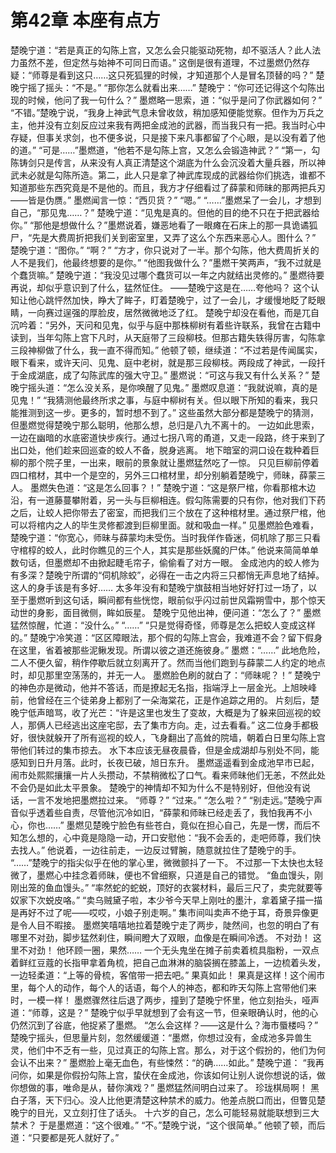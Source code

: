 # 第42章 本座有点方
楚晚宁道：“若是真正的勾陈上宫，又怎么会只能驱动死物，却不驱活人？此人法力虽然不差，但定然与始神不可同日而语。”
这倒是很有道理，不过墨燃仍然存疑：“师尊是看到这只……这只死狐狸的时候，才知道那个人是冒名顶替的吗？”
楚晚宁摇了摇头：“不是。”
“那你怎么就看出来……”
楚晚宁：“你可还记得这个勾陈出现的时候，他问了我一句什么？”
墨燃略一思索，道：“似乎是问了你武器如何？”
“不错。”楚晚宁说，“我身上神武气息未曾收敛，稍加感知便能觉察。但作为万兵之主，他并没有立刻反应过来我有两把金成池的武器，而当我只有一把。我当时心中存疑，但事关求剑，也不便多说，只是接下来凡事都留了个心眼，是以没有着了他的道。”
“可是……”墨燃道，“他若不是勾陈上宫，又怎么会锻造神武？”
“第一，勾陈铸剑只是传言，从来没有人真正清楚这个湖底为什么会沉没着大量兵器，所以神武未必就是勾陈所造。第二，此人只是拿了神武库现成的武器给你们挑选，谁都不知道那些东西究竟是不是他的。而且，我方才仔细看过了薛蒙和师昧的那两把兵刃——皆是伪赝。”
墨燃闻言一惊：“西贝货？”
“嗯。”
“……”墨燃呆了一会儿，才想到自己，“那见鬼……？”
楚晚宁道：“见鬼是真的。但他的目的绝不只在于把武器给你。”
“那他是想做什么？”墨燃说着，嫌恶地看了一眼瘫在石床上的那一具诡谲狐尸，“先是大费周折把我们关到密室里，又弄了这么个东西来恶心人。图什么？”
楚晚宁道：“图你。”
“啊？”
“方才，你只说对了一半。那个勾陈，他大费周折关的人不是我们，他最终想要的是你。”
“他图我做什么？”墨燃干笑两声，“我不过就是个蠢货嘛。”
楚晚宁道：“我没见过哪个蠢货可以一年之内就结出灵修的。”
墨燃待要再说，却似乎意识到了什么，猛然怔住。
——楚晚宁这是在……夸他吗？
这个认知让他心跳怦然加快，睁大了眸子，盯着楚晚宁，过了一会儿，才缓慢地眨了眨眼睛，一向赛过逞强的厚脸皮，居然微微地泛了红。
楚晚宁却没在看他，而是兀自沉吟着：“另外，天问和见鬼，似乎与庭中那株柳树有着些许联系，我曾在古籍中读到，当年勾陈上宫下凡时，从天庭带了三段柳枝。但那古籍失轶得厉害，勾陈拿三段神柳做了什么，我一直不得而知。”
他顿了顿，继续道：“不过若是传闻属实，眼下看来，或许天问、见鬼、庭中老树，就是那三段柳枝。两段成了神武，一段扦于金成湖底，成了勾陈武库的强大守卫。”
墨燃说：“可这与我又有什么关系？”
楚晚宁摇头道：“怎么没关系，是你唤醒了见鬼。”
墨燃叹息道：“我就说嘛，真的是见鬼！”
“我猜测他最终所求之事，与庭中柳树有关。但以眼下所知的看来，我只能推测到这一步。更多的，暂时想不到了。”
这些虽然大部分都是楚晚宁的猜测，但墨燃觉得楚晚宁那么聪明，他那么想，总归是八九不离十的。
一边如此思索，一边在幽暗的水底密道快步疾行。通过七拐八弯的甬道，又走一段路，终于来到了出口处，他们趁来回巡查的蛟人不备，脱身逃离。
地下暗室的洞口设在栽种着巨柳的那个院子里，一出来，眼前的景象就让墨燃猛然吃了一惊。
只见巨柳前停着四口棺材，其中一个是空的，另外三口棺材里，却分别躺着楚晚宁，师昧，薛蒙三人。
墨燃失色道：“这是怎么回事？！”
楚晚宁道：“这是祭尸棺，你看那棺木边沿，有一道藤蔓攀附着，另一头与巨柳相连。假勾陈需要的只有你，他对我们下药之后，让蛟人把你带去了密室，而把我们三个放在了这种棺材里。通过祭尸棺，他可以将棺内之人的毕生灵修都渡到巨柳里面。就和吸血一样。”
见墨燃脸色难看，楚晚宁道：“你宽心，师昧与薛蒙均未受伤。当时我佯作昏迷，伺机除了那三只看守棺椁的蛟人，此时你瞧见的三个人，其实是那些妖魔的尸体。”
他说来简简单单数句话，但墨燃却不由掀起睫毛帘子，偷偷看了对方一眼。
金成池内的蛟人修为有多深？楚晚宁所谓的“伺机除蛟”，必得在一击之内将三只都悄无声息地了结掉。
这人的身手该是有多好……
太多年没有和楚晚宁旗鼓相当地好好打过一场了，以至于墨燃听到这句话，瞬间都有些恍惚，眼前似乎闪过前世风霜朔雪中，那个惊天动世的身影，面目微侧，眸如辰星。
楚晚宁见他出神，便问道：“怎么了？”
墨燃猛然惊醒，忙道：“没什么。”
“……”
“只是觉得奇怪，师尊是怎么把蛟人变成这样的。”
楚晚宁冷笑道：“区区障眼法，那个假的勾陈上宫会，我难道不会？留下假身在这里，省着被那些泥鳅发现。所谓以彼之道还施彼身。”
墨燃：“……”
此地危险，二人不便久留，稍作停歇后就立刻离开了。然而当他们跑到与薛蒙二人约定的地点时，却见那里空荡荡的，并无一人。
墨燃脸色刷的就白了：“师昧呢？！”
楚晚宁的神色亦是微动，他并不答话，而是撩起无名指，指端浮上一层金光。上旭映峰前，他曾经在三个徒弟身上都别了一朵海棠花，正是作追踪之用的。
片刻后，楚晚宁低声暗骂，收了光芒：“许是这里也发生了变故，大概是为了躲来回巡视的蛟人，那俩人已经逃出这座宅邸，去了集市方向。走，过去看看。”
这二位身手都极好，很快就躲开了所有巡视的蛟人，飞身翻出了高耸的院墙，朝着白日里勾陈上宫带他们转过的集市掠去。
水下本应该无昼夜晨昏，但是金成湖却与别处不同，能感知到日升月落。此时，长夜已破，旭日东升。
墨燃遥遥看到金成池早市已起，闹市处熙熙攘攘一片人头攒动，不禁稍微松了口气。看来师昧他们无恙，不然此处不会仍是如此太平景象。
楚晚宁的神情却不知为什么不是特别好，但他没有说话，一言不发地把墨燃拉过来。
“师尊？”
“过来。”
“怎么啦？”
“别走远。”楚晚宁声音似乎透着些自责，尽管他沉冷如旧，“薛蒙和师昧已经走丢了，我怕我再不小心，你也……”
墨燃见楚晚宁脸色有些苍白，竟似在担心自己，先是一愣，而后不知怎么想的，心中竟是隐隐一动，开口安慰他：“我不会丢的，走吧师尊，我们快去找人。”
他说着，一边往前走，一边反过臂腕，随意就拉住了楚晚宁的手。
“……”楚晚宁的指尖似乎在他的掌心里，微微颤抖了一下。
不过那一下太快也太轻微了，墨燃心中挂念着师昧，便也不曾细察，只道是自己的错觉。
“鱼血馒头，刚刚出笼的鱼血馒头。”
“率然蛇的蛇蜕，顶好的衣裳材料，最后三尺了，卖完就要等奴家下次蜕皮咯。”
“卖乌贼黛子啦，本少爷今天早上刚吐的墨汁，拿着黛子描一描是再好不过了呢——哎哎，小娘子别走啊。”
集市间叫卖声不绝于耳，奇景异像更是令人目不暇接。
墨燃笑嘻嘻地拉着楚晚宁走了两步，陡然间，也忽的明白了有哪里不对劲，脚步猛然刹住，瞬间瞪大了双眼，血像是在瞬间冷透。
不对劲！
这里不对劲！
他环顾一圈，果然……
一个无头鬼坐在摊子前卖着梳具脂粉，一双点着鲜红豆蔻的长指甲拿着角梳，把自己血淋淋的脑袋搁在膝盖上，一边梳着头发，一边轻柔道：“上等的骨梳，客倌带一把去吧。”
果真如此！
果真是这样！这个闹市里，每个人的动作，每个人的话语，每个人的神态，都和昨天勾陈上宫带他们来时，一模一样！
墨燃骤然往后退了两步，撞到了楚晚宁怀里，他立刻抬头，哑声道：“师尊，这是？”
楚晚宁似乎早就想到了会有这一节，但亲眼确认时，他的心仍然沉到了谷底，他捉紧了墨燃。
“怎么会这样？——这是什么？海市蜃楼吗？”
楚晚宁摇头，但思量片刻，忽然缓缓道：“墨燃，你想过没有，金成池多异兽生灵，他们中不乏有一些，见过真正的勾陈上宫。那么，对于这个假扮的，他们为何会认不出来？”
墨燃脸上毫无血色，有些悚然：“的确……如此。”
楚晚宁道： “我再问你，如果是你假扮勾陈上宫，蛰伏在金成池，你该如何让别人说你想说的话，做你想做的事，唯命是从，替你演戏？”
墨燃猛然间明白过来了。
珍珑棋局啊！
黑白子落，天下归心。没人比他更清楚这种禁术的威力。他差点脱口而出，但瞥见楚晚宁的目光，又立刻打住了话头。
十六岁的自己，怎么可能轻易就能联想到三大禁术？
于是墨燃道：“这个很难。”
“不。”楚晚宁说，“这个很简单。”
他顿了顿，而后道：“只要都是死人就好了。”

